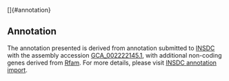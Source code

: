 []{#annotation}

Annotation
----------

The annotation presented is derived from annotation submitted to
[INSDC](http://www.insdc.org) with the assembly accession
[GCA\_002222145.1](http://www.ebi.ac.uk/ena/data/view/GCA_002222145.1),
with additional non-coding genes derived from
[Rfam](http://rfam.xfam.org/). For more details, please visit [INSDC
annotation
import](http://ensemblgenomes.org/info/data/insdc_annotation).
